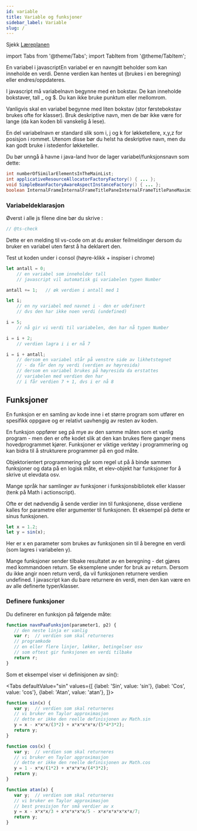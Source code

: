 ```yaml
---
id: variable
title: Variable og funksjoner
sidebar_label: Variable
slug: /
---
```


Sjekk [Læreplanen](IT2/laereplanmal)

import Tabs from '@theme/Tabs';
import TabItem from '@theme/TabItem';



En variabel i javascriptEn variabel er en navngitt beholder som kan inneholde en verdi. Denne verdien kan hentes ut \(brukes i en beregning\) eller endres/oppdateres.

 I javascript må variabelnavn begynne med en bokstav. De kan inneholde bokstaver, tall \_ og $. Du kan ikke bruke punktum eller mellomrom. 

Vanligvis skal en variabel begynne med liten bokstav \(stor førstebokstav brukes ofte for klasser\). Bruk deskriptive navn, men de bør ikke være for lange \(da kan koden bli vanskelig å lese\). 

En del variabelnavn er standard slik som i, j og k for løkketellere, x,y,z for posisjon i rommet. Utenom disse bør du helst ha deskriptive navn, men du kan godt bruke i istedenfor løkketeller. 

Du bør unngå å havne i java-land hvor de lager variabel/funksjonsnavn som dette:

```java
int numberOfSimilarElementsInTheMainList;
int applicativeResourceAllocatorFactoryFactory() { ... };
void SimpleBeanFactoryAwareAspectInstanceFactory() { ... };
boolean InternalFrameInternalFrameTitlePaneInternalFrameTitlePaneMaximizeButtonWindowNotFocusedState = false;
```

### Variabeldeklarasjon

Øverst i alle js filene dine bør du skrive :

```javascript
// @ts-check
```

Dette er en melding til vs-code om at du ønsker feilmeldinger dersom du bruker en variabel uten først å ha deklarert den.

Test ut koden under i consol \(høyre-klikk + inspiser i chrome\)

```javascript
let antall = 0;   
    // en variabel som inneholder tall
    // javascript vil automatisk gi variabelen typen Number

antall += 1;   // øk verdien i antall med 1

let i;   
    // en ny variabel med navnet i - den er udefinert
    // dvs den har ikke noen verdi (undefined)

i = 5;  
    // nå gir vi verdi til variabelen, den har nå typen Number

i = i + 2;
    // verdien lagra i i er nå 7

i = i + antall;
    // dersom en variabel står på venstre side av likhetstegnet
    // - da får den ny verdi (verdien av høyresida)
    // dersom en variabel brukes på høyresida da erstattes 
    // variabelen med verdien den har
    // i får verdien 7 + 1, dvs i er nå 8
```

## Funksjoner

En funksjon er en samling av kode inne i et større program som utfører en spesifikk oppgave og er relativt uavhengig av resten av koden. 

En funksjon oppfører seg på mye av den samme måten som et vanlig program - men den er ofte kodet slik at den kan brukes flere ganger mens hovedprogrammet kjører. Funksjoner er viktige verktøy i programmering og kan bidra til å strukturere programmer på en god måte. 

Objektorientert programmering går som regel ut på å binde sammen funksjoner og data på en logisk måte, et elev-objekt har funksjoner for å skrive ut elevdata osv. 

Mange språk har samlinger av funksjoner i funksjonsbibliotek eller klasser \(tenk på Math i actionscript\). 

Ofte er det nødvendig å sende verdier inn til funksjonene, disse verdiene kalles for parametre eller argumenter til funksjonen. Et eksempel på dette er sinus funksjonen.

```javascript
let x = 1.2;
let y = sin(x);
```

Her er x en parameter som brukes av funksjonen sin til å beregne en verdi \(som lagres i variabelen y\). 

Mange funksjoner sender tilbake resultatet av en beregning - det gjøres med kommandoen return. Se eksemplene under for bruk av return. Dersom du ikke angir noen return verdi, da vil funksjonen returnere verdien undefined. I javascript kan du bare returnere én verdi, men den kan være en av alle definerte typer/klasser.

### Definere funksjoner

Du definerer en funksjon på følgende måte:

```javascript
function navnPaaFunksjon(parameter1, p2) {
   // den neste linja er vanlig
   var r;  // verdien som skal returneres
   // programkode
   // en eller flere linjer, løkker, betingelser osv
   // som oftest gir funksjonen en verdi tilbake
   return r;
}
```

Som et eksempel viser vi definisjonen av sin\(\):

<Tabs
  defaultValue="sin"
  values={[
    {label: 'Sin', value: 'sin'},
    {label: 'Cos', value: 'cos'},
    {label: 'Atan', value: 'atan'},
  ]}>
  
<TabItem value="sin">

```javascript
function sin(x) {
   var y;  // verdien som skal returneres
   // vi bruker en Taylor approximasjon
   // dette er ikke den reelle definisjonen av Math.sin
   y = x - x*x*x/(3*2) + x*x*x*x*x/(5*4*3*2);
   return y;
}
```

</TabItem>

<TabItem value="cos">

```javascript
function cos(x) {
   var y;  // verdien som skal returneres
   // vi bruker en Taylor approximasjon
   // dette er ikke den reelle definisjonen av Math.cos
   y = 1 - x*x/(1*2) + x*x*x*x/(4*3*2);
   return y;
}
```
</TabItem>

<TabItem value="atan">

```javascript
function atan(x) {
   var y;  // verdien som skal returneres
   // vi bruker en Taylor approximasjon
   // best presisjon for små verdier av x
   y = x - x*x*x/3 + x*x*x*x*x/5 - x*x*x*x*x*x*x/7;
   return y;
}
```

</TabItem>
</Tabs>



